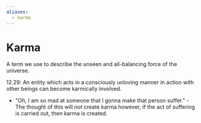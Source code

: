 ```yaml
---
aliases:
  - karma
---
```

# Karma
A term we use to describe the unseen and all-balancing force of the universe.

12.29: An entity which acts in a consciously unloving manner in action with other beings can become karmically involved.
- "Oh, I am so mad at someone that I gonna make that person suffer." - The thought of this will not create karma however, if the act of suffering is carried out, then karma is created.